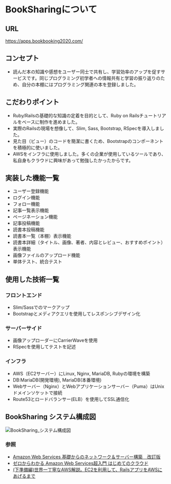 # BookSharingについて

## URL
https://apps.bookbooking2020.com/

## コンセプト
- 読んだ本の知識や感想をユーザー同士で共有し、学習効率のアップを促すサービスです。同じプログラミング初学者への情報共有と学習の振り返りのため、自分の本棚にはプログラミング関連の本を登録しました。

## こだわりポイント
- Ruby/Railsの基礎的な知識の定着を目的として、Ruby on Railsチュートリアルをベースに制作を進めました。
- 実際のRailsの現場を想像して、Slim, Sass, Bootstrap, RSpecを導入しました。
- 見た目（ビュー）のコードを簡潔に書くため、Bootstrapのコンポーネントを積極的に使いました。
- AWSをインフラに使用しました。多くの企業が使用しているツールであり、私自身もクラウドに興味があって勉強したかったからです。

## 実装した機能一覧
- ユーザー登録機能
- ログイン機能
- フォロー機能
- 記事一覧表示機能
- ページネーション機能
- 記事投稿機能
- 読書本投稿機能
- 読書本一覧（本棚）表示機能
- 読書本詳細（タイトル、画像、著者、内容とレビュー、おすすめポイント）表示機能
- 画像ファイルのアップロード機能
- 単体テスト、統合テスト

## 使用した技術一覧
### フロントエンド
- Slim/Sassでのマークアップ
- Bootstrapとメディアクエリを使用してレスポンシブデザイン化
### サーバーサイド
- 画像アップローダーにCarrierWaveを使用
- RSpecを使用してテストを記述
### インフラ
- AWS（EC2サーバー）にLinux, Nginx, MariaDB, Rubyの環境を構築
- DB:MariaDB(開発環境), MariaDB(本番環境)
- Webサーバー（Nginx）とWebアプリケーションサーバー（Puma）はUnixドメインソケットで接続
- Route53とロードバランサー(ELB）を使用してSSL通信化

## BookSharing システム構成図
![BookSharing_システム構成図](https://user-images.githubusercontent.com/57442237/86784727-d0478280-c09c-11ea-9d16-ac6e15764b01.jpg)
### 参照
- [Amazon Web Services 基礎からのネットワーク＆サーバー構築　改訂版](https://www.nikkeibp.co.jp/atclpubmkt/book/17/261530/)
- [ゼロからわかる Amazon Web Services超入門 はじめてのクラウド](https://gihyo.jp/book/2019/978-4-297-10661-4)
- [(下準備編)世界一丁寧なAWS解説。EC2を利用して、RailsアプリをAWSにあげるまで](https://qiita.com/naoki_mochizuki/items/f795fe3e661a3349a7ce)
